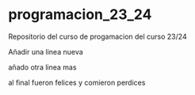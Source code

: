 # programacion_23_24
Repositorio del curso de progamacion del curso 23/24

Añadir una linea nueva

añado otra linea mas

al final fueron felices y comieron perdices

